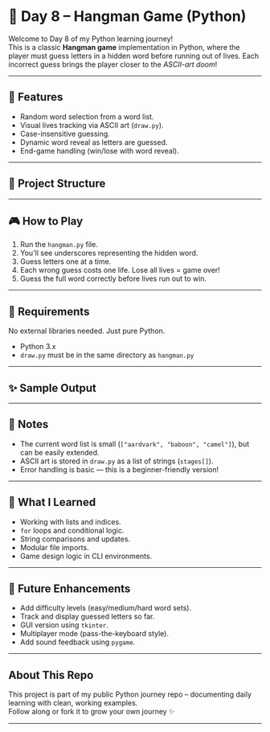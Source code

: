 # 🎯 Day 8 – Hangman Game (Python)

Welcome to Day 8 of my Python learning journey!  
This is a classic **Hangman game** implementation in Python, where the player must guess letters in a hidden word before running out of lives. Each incorrect guess brings the player closer to the *ASCII-art doom*!

---

## 🧠 Features

- Random word selection from a word list.
- Visual lives tracking via ASCII art (`draw.py`).
- Case-insensitive guessing.
- Dynamic word reveal as letters are guessed.
- End-game handling (win/lose with word reveal).

---

## 📂 Project Structure


---

## 🎮 How to Play

1. Run the `hangman.py` file.
2. You'll see underscores representing the hidden word.
3. Guess letters one at a time.
4. Each wrong guess costs one life. Lose all lives = game over!
5. Guess the full word correctly before lives run out to win.

---

## 🔧 Requirements

No external libraries needed. Just pure Python.

- Python 3.x
- `draw.py` must be in the same directory as `hangman.py`

---

## ✨ Sample Output


---

## 📜 Notes

- The current word list is small (`["aardvark", "baboon", "camel"]`), but can be easily extended.
- ASCII art is stored in `draw.py` as a list of strings (`stages[]`).
- Error handling is basic — this is a beginner-friendly version!

---

## 🚀 What I Learned

- Working with lists and indices.
- `for` loops and conditional logic.
- String comparisons and updates.
- Modular file imports.
- Game design logic in CLI environments.

---

## 💭 Future Enhancements

- Add difficulty levels (easy/medium/hard word sets).
- Track and display guessed letters so far.
- GUI version using `tkinter`.
- Multiplayer mode (pass-the-keyboard style).
- Add sound feedback using `pygame`.

---

##  About This Repo

This project is part of my public Python journey repo – documenting daily learning with clean, working examples.  
Follow along or fork it to grow your own journey ✨

---
